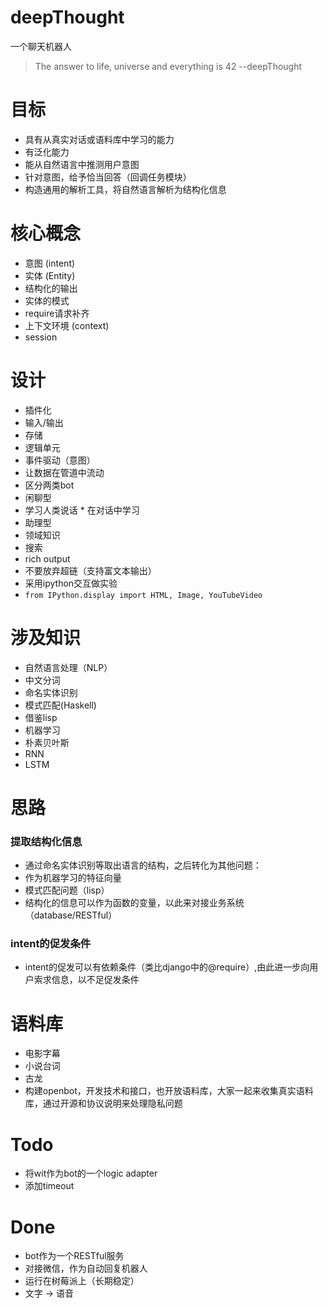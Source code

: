 # deepThought
一个聊天机器人

>  The answer to life, universe and everything is 42   --deepThought

# 目标
*  具有从真实对话或语料库中学习的能力
 *  有泛化能力
*  能从自然语言中推测用户意图
*  针对意图，给予恰当回答（回调任务模块）
*  构造通用的解析工具，将自然语言解析为结构化信息

# 核心概念
*  意图 (intent)
*  实体 (Entity)
*  结构化的输出
  *  实体的模式 
*  require请求补齐
*  上下文环境 (context)
 *  session


# 设计
*  插件化
  *  输入/输出
  *  存储
  *  逻辑单元
*  事件驱动（意图）
*  让数据在管道中流动
*  区分两类bot
 *  闲聊型
   *  学习人类说话
     *  在对话中学习 
 *  助理型
   *  领域知识
   *  搜索
*  rich output
 *  不要放弃超链（支持富文本输出）
  * 采用ipython交互做实验
   *  `from IPython.display import HTML, Image, YouTubeVideo`

# 涉及知识
*  自然语言处理（NLP）
  *  中文分词
  *  命名实体识别
*  模式匹配(Haskell)
 *  借鉴lisp
*  机器学习
  *  朴素贝叶斯
*  RNN
 *  LSTM

# 思路
### 提取结构化信息
*  通过命名实体识别等取出语言的结构，之后转化为其他问题：
 *  作为机器学习的特征向量
 *  模式匹配问题（lisp）
*  结构化的信息可以作为函数的变量，以此来对接业务系统（database/RESTful）

### intent的促发条件
*  intent的促发可以有依赖条件（类比django中的@require）,由此进一步向用户索求信息，以不足促发条件

# 语料库
*  电影字幕
*  小说台词
  * 古龙
*  构建openbot，开发技术和接口，也开放语料库，大家一起来收集真实语料库，通过开源和协议说明来处理隐私问题


# Todo
*  将wit作为bot的一个logic adapter
 *  添加timeout 

# Done
*  bot作为一个RESTful服务
*  对接微信，作为自动回复机器人
*  运行在树莓派上（长期稳定）
*  文字 -> 语音
